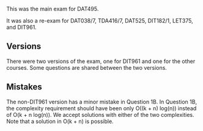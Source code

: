 This was the main exam for DAT495.

It was also a re-exam for DAT038/7, TDA416/7, DAT525, DIT182/1, LET375, and DIT961.

## Versions

There were two versions of the exam, one for DIT961 and one for the other courses.
Some questions are shared between the two versions.

## Mistakes

The non-DIT961 version has a minor mistake in Question 1B.
In Question 1B, the complexity requirement should have been only O((k + n) log(n)) instead of O(k + n log(n)).
We accept solutions with either of the two complexities.
Note that a solution in O(k + n) is possible.
